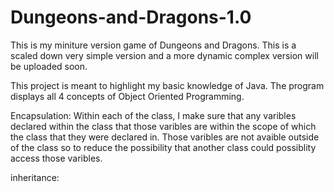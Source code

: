 # Dungeons-and-Dragons-1.0

This is my miniture version game of Dungeons and Dragons. This is a scaled down very simple version and a more dynamic complex version will be uploaded soon. 

This project is meant to highlight my basic knowledge of Java. The program displays all 4 concepts of Object Oriented Programming. 

Encapsulation: Within each of the class, I make sure that any varibles declared within the class that those varibles are within the scope of which the class that they were declared in. Those varibles are not avaible outside of the class so to reduce the possibility that another class could possiblity access those varibles. 

inheritance:
